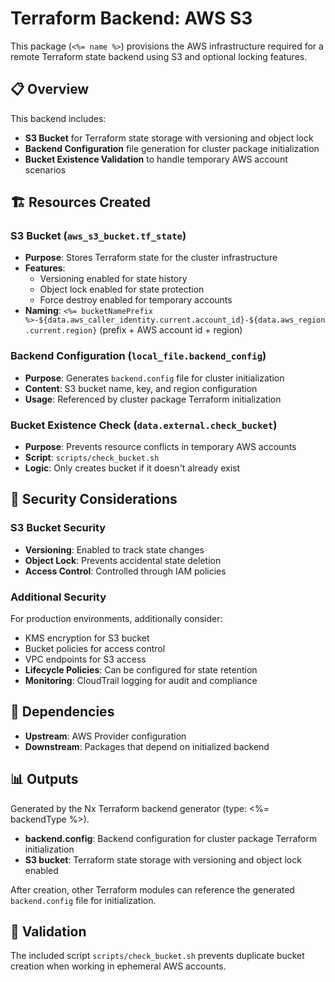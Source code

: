 # Terraform Backend: AWS S3

This package (`<%= name %>`) provisions the AWS infrastructure required for a remote Terraform state backend using S3 and optional locking features.

## 📋 Overview

This backend includes:

- **S3 Bucket** for Terraform state storage with versioning and object lock
- **Backend Configuration** file generation for cluster package initialization
- **Bucket Existence Validation** to handle temporary AWS account scenarios

## 🏗️ Resources Created

### S3 Bucket (`aws_s3_bucket.tf_state`)

- **Purpose**: Stores Terraform state for the cluster infrastructure
- **Features**:
  - Versioning enabled for state history
  - Object lock enabled for state protection
  - Force destroy enabled for temporary accounts
- **Naming**: `<%= bucketNamePrefix %>-${data.aws_caller_identity.current.account_id}-${data.aws_region.current.region}` (prefix + AWS account id + region)

### Backend Configuration (`local_file.backend_config`)

- **Purpose**: Generates `backend.config` file for cluster initialization
- **Content**: S3 bucket name, key, and region configuration
- **Usage**: Referenced by cluster package Terraform initialization

### Bucket Existence Check (`data.external.check_bucket`)

- **Purpose**: Prevents resource conflicts in temporary AWS accounts
- **Script**: `scripts/check_bucket.sh`
- **Logic**: Only creates bucket if it doesn't already exist

## 🔐 Security Considerations

### S3 Bucket Security

- **Versioning**: Enabled to track state changes
- **Object Lock**: Prevents accidental state deletion
- **Access Control**: Controlled through IAM policies

### Additional Security

For production environments, additionally consider:

- KMS encryption for S3 bucket
- Bucket policies for access control
- VPC endpoints for S3 access
- **Lifecycle Policies**: Can be configured for state retention
- **Monitoring**: CloudTrail logging for audit and compliance

## 🔄 Dependencies

- **Upstream**: AWS Provider configuration
- **Downstream**: Packages that depend on initialized backend

## 📊 Outputs

Generated by the Nx Terraform backend generator (type: <%= backendType %>).

- **backend.config**: Backend configuration for cluster package Terraform initialization
- **S3 bucket**: Terraform state storage with versioning and object lock enabled

After creation, other Terraform modules can reference the generated `backend.config` file for initialization.

## 🧪 Validation

The included script `scripts/check_bucket.sh` prevents duplicate bucket creation when working in ephemeral AWS accounts.
